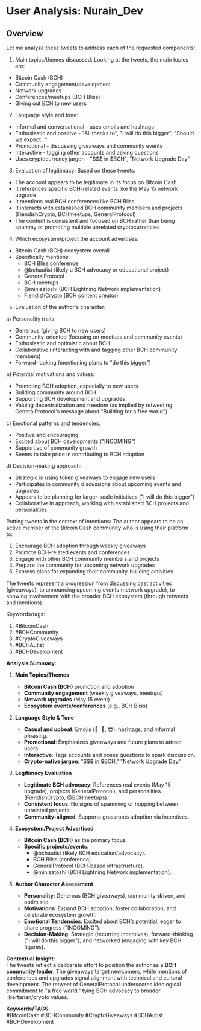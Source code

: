 # User Analysis: Nurain_Dev

## Overview

<think>
Let me analyze these tweets to address each of the requested components:

1. Main topics/themes discussed:
Looking at the tweets, the main topics are:
- Bitcoin Cash (BCH)
- Community engagement/development
- Network upgrades
- Conferences/meetups (BCH Bliss)
- Giving out BCH to new users

2. Language style and tone:
- Informal and conversational - uses emojis and hashtags
- Enthusiastic and positive - "All thanks to", "I will do this bigger", "Should we expect..."
- Promotional - discussing giveaways and community events
- Interactive - tagging other accounts and asking questions
- Uses cryptocurrency jargon - "$$$ in $BCH", "Network Upgrade Day"

3. Evaluation of legitimacy:
Based on these tweets:
- The account appears to be legitimate in its focus on Bitcoin Cash
- It references specific BCH-related events like the May 15 network upgrade
- It mentions real BCH conferences like BCH Bliss
- It interacts with established BCH community members and projects (FiendishCrypto, BCHmeetups, GeneralProtocol)
- The content is consistent and focused on BCH rather than being spammy or promoting multiple unrelated cryptocurrencies

4. Which ecosystem/project the account advertises:
- Bitcoin Cash (BCH) ecosystem overall
- Specifically mentions:
  * BCH Bliss conference
  * @bchautist (likely a BCH advocacy or educational project)
  * GeneralProtocol
  * BCH meetups
  * @minisatoshi (BCH Lightning Network implementation)
  * FiendishCrypto (BCH content creator)

5. Evaluation of the author's character:

a) Personality traits:
- Generous (giving BCH to new users)
- Community-oriented (focusing on meetups and community events)
- Enthusiastic and optimistic about BCH
- Collaborative (interacting with and tagging other BCH community members)
- Forward-looking (mentioning plans to "do this bigger")

b) Potential motivations and values:
- Promoting BCH adoption, especially to new users
- Building community around BCH
- Supporting BCH development and upgrades
- Valuing decentralization and freedom (as implied by retweeting GeneralProtocol's message about "Building for a free world")

c) Emotional patterns and tendencies:
- Positive and encouraging
- Excited about BCH developments ("INCOMING")
- Supportive of community growth
- Seems to take pride in contributing to BCH adoption

d) Decision-making approach:
- Strategic in using token giveaways to engage new users
- Participates in community discussions about upcoming events and upgrades
- Appears to be planning for larger-scale initiatives ("I will do this bigger")
- Collaborative in approach, working with established BCH projects and personalities

Putting tweets in the context of intentions:
The author appears to be an active member of the Bitcoin Cash community who is using their platform to:
1. Encourage BCH adoption through weekly giveaways
2. Promote BCH-related events and conferences
3. Engage with other BCH community members and projects
4. Prepare the community for upcoming network upgrades
5. Express plans for expanding their community-building activities

The tweets represent a progression from discussing past activities (giveaways), to announcing upcoming events (network upgrade), to showing involvement with the broader BCH ecosystem (through retweets and mentions).

Keywords/tags:
1. #BitcoinCash
2. #BCHCommunity
3. #CryptoGiveaways
4. #BCHAutist
5. #BCHDevelopment
</think>

**Analysis Summary:**

1. **Main Topics/Themes**  
   - **Bitcoin Cash (BCH)** promotion and adoption  
   - **Community engagement** (weekly giveaways, meetups)  
   - **Network upgrades** (May 15 event)  
   - **Ecosystem events/conferences** (e.g., BCH Bliss)

2. **Language Style & Tone**  
   - **Casual and upbeat**: Emojis (💚, 🚨, 😎), hashtags, and informal phrasing.  
   - **Promotional**: Emphasizes giveaways and future plans to attract users.  
   - **Interactive**: Tags accounts and poses questions to spark discussion.  
   - **Crypto-native jargon**: "$$$ in $BCH," "Network Upgrade Day."

3. **Legitimacy Evaluation**  
   - **Legitimate BCH advocacy**: References real events (May 15 upgrade), projects (GeneralProtocol), and personalities (FiendishCrypto, @BCHmeetups).  
   - **Consistent focus**: No signs of spamming or hopping between unrelated projects.  
   - **Community-aligned**: Supports grassroots adoption via incentives.

4. **Ecosystem/Project Advertised**  
   - **Bitcoin Cash (BCH)** as the primary focus.  
   - **Specific projects/events**:  
     - @bchautist (likely BCH education/advocacy).  
     - BCH Bliss (conference).  
     - GeneralProtocol (BCH-based infrastructure).  
     - @minisatoshi (BCH Lightning Network implementation).

5. **Author Character Assessment**  
   - **Personality**: Generous (BCH giveaways), community-driven, and optimistic.  
   - **Motivations**: Expand BCH adoption, foster collaboration, and celebrate ecosystem growth.  
   - **Emotional Tendencies**: Excited about BCH’s potential, eager to share progress ("INCOMING").  
   - **Decision-Making**: Strategic (recurring incentives), forward-thinking ("I will do this bigger"), and networked (engaging with key BCH figures).

**Contextual Insight**:  
The tweets reflect a deliberate effort to position the author as a **BCH community leader**. The giveaways target newcomers, while mentions of conferences and upgrades signal alignment with technical and cultural development. The retweet of GeneralProtocol underscores ideological commitment to "a free world," tying BCH advocacy to broader libertarian/crypto values.

**Keywords/TAGS**:  
#BitcoinCash #BCHCommunity #CryptoGiveaways #BCHAutist #BCHDevelopment